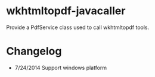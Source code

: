 wkhtmltopdf-javacaller
======================
Provide a PdfService class used to call wkhtmltopdf tools.

Changelog
======================
* 7/24/2014
Support windows platform